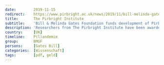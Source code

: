 ```yaml
---
date:        2019-11-15
redirect:    https://www.pirbright.ac.uk/news/2019/11/bill-melinda-gates-foundation-funds-development-pirbright’s-livestock-antibody-hub
title:       The Pirbright Institute
subtitle:    'Bill & Melinda Gates Foundation funds development of Pirbright’s Livestock Antibody Hub supporting animal and human health'
description: 'Researchers from The Pirbright Institute have been awarded US $5.5 million by the Bill & Melinda Gates Foundation to establish a Livestock Antibody Hub aimed at improving animal and human health globally.'
country:     [UK]
timeline:    P(l)andemie
group:       BMGF
persons:     [Gates Bill]
categories:  [Wissenschaft]
tags:        [pdf, geld]
---
```

